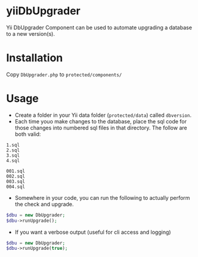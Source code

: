 yiiDbUpgrader
=============

Yii DbUpgrader Component can be used to automate upgrading a database to a new version(s).

Installation
============

Copy `DbUpgrader.php` to `protected/components/`

Usage
=====

- Create a folder in your Yii data folder (`protected/data`) called `dbversion`.
- Each time youo make changes to the database, place the sql code for those changes into numbered sql files in that directory. The follow are both valid:

```
1.sql
2.sql
3.sql
4.sql
```

```
001.sql
002.sql
003.sql
004.sql
```

- Somewhere in your code, you can run the following to actually perform the check and upgrade.

```php
$dbu = new DbUpgrader;
$dbu->runUpgrade();
```

- If you want a verbose output (useful for cli access and logging)
```php
$dbu = new DbUpgrader;
$dbu->runUpgrade(true);
```
